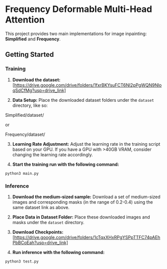 # Frequency Deformable Multi-Head Attention

This project provides two main implementations for image inpainting: **Simplified** and **Frequency**.

## Getting Started

### Training

1. **Download the dataset:**
   [https://drive.google.com/drive/folders/1fxrBKYsuFCT6NI2pPgWQN9NloqSdCfMg?usp=drive_link]

2. **Data Setup:** Place the downloaded dataset folders under the `dataset` directory, like so:

Simplified/dataset/

or

Frequency/dataset/


3. **Learning Rate Adjustment:** Adjust the learning rate in the training script based on your GPU. If you have a GPU with >40GB VRAM, consider changing the learning rate accordingly.


4. **Start the training run with the following command:**

```python3 main.py```

### Inference

1. **Download the medium-sized sample:** Download a set of medium-sized images and corresponding masks (in the range of 0.2-0.4) using the same dataset link as above.

2. **Place Data in Dataset Folder:** Place these downloaded images and masks under the `dataset` directory.

3. **Download Checkpoints:**
    [https://drive.google.com/drive/folders/1cTqxXHxRPgYSPpTTFC74pAEhPbBCoEah?usp=drive_link]


4. **Run inference with the following command:**

```python3 test.py```